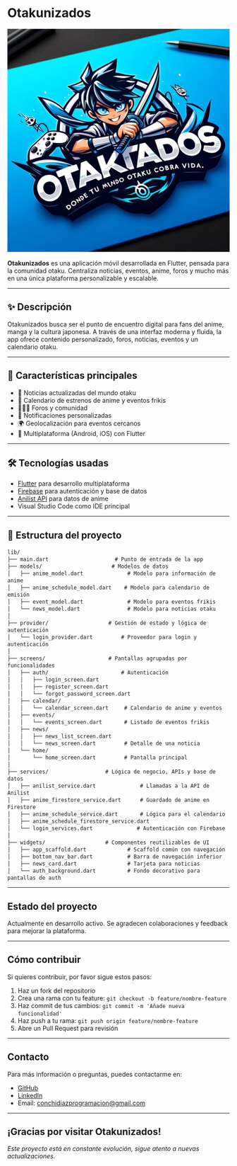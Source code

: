 # Otakunizados

![Otakunizados Logo](assets/Otakunizados.jpg)

**Otakunizados** es una aplicación móvil desarrollada en Flutter, pensada para la comunidad otaku. Centraliza noticias, eventos, anime, foros y mucho más en una única plataforma personalizable y escalable.

---

## ✨ Descripción

Otakunizados busca ser el punto de encuentro digital para fans del anime, manga y la cultura japonesa. A través de una interfaz moderna y fluida, la app ofrece contenido personalizado, foros, noticias, eventos y un calendario otaku.

---

## 🚀 Características principales

- 📰 Noticias actualizadas del mundo otaku  
- 📅 Calendario de estrenos de anime y eventos frikis  
- 🧑‍🤝‍🧑 Foros y comunidad  
- 🔔 Notificaciones personalizadas  
- 🌍 Geolocalización para eventos cercanos  
- 📱 Multiplataforma (Android, iOS) con Flutter  

---

## 🛠️ Tecnologías usadas

- [Flutter](https://flutter.dev/) para desarrollo multiplataforma  
- [Firebase](https://firebase.google.com/) para autenticación y base de datos  
- [Anilist API](https://anilist.gitbook.io) para datos de anime  
- Visual Studio Code como IDE principal  

---

## 📁 Estructura del proyecto
```plaintext
lib/
├── main.dart                     # Punto de entrada de la app
├── models/                      # Modelos de datos
│   ├── anime_model.dart              # Modelo para información de anime
│   ├── anime_schedule_model.dart    # Modelo para calendario de emisión
│   ├── event_model.dart              # Modelo para eventos frikis
│   └── news_model.dart               # Modelo para noticias otaku
│
├── provider/                   # Gestión de estado y lógica de autenticación
│   └── login_provider.dart         # Proveedor para login y autenticación
│
├── screens/                    # Pantallas agrupadas por funcionalidades
│   ├── auth/                       # Autenticación
│   │   ├── login_screen.dart
│   │   ├── register_screen.dart
│   │   └── forgot_password_screen.dart
│   ├── calendar/
│   │   └── calendar_screen.dart     # Calendario de anime y eventos
│   ├── events/
│   │   └── events_screen.dart       # Listado de eventos frikis
│   ├── news/
│   │   ├── news_list_screen.dart
│   │   └── news_screen.dart         # Detalle de una noticia
│   └── home/
│       └── home_screen.dart         # Pantalla principal
│
├── services/                  # Lógica de negocio, APIs y base de datos
│   ├── anilist_service.dart              # Llamadas a la API de Anilist
│   ├── anime_firestore_service.dart      # Guardado de anime en Firestore
│   ├── anime_schedule_service.dart       # Lógica para el calendario
│   ├── anime_schedule_firestore_service.dart
│   └── login_services.dart              # Autenticación con Firebase
│
├── widgets/                   # Componentes reutilizables de UI
│   ├── app_scaffold.dart             # Scaffold común con navegación
│   ├── bottom_nav_bar.dart           # Barra de navegación inferior
│   ├── news_card.dart                # Tarjeta para noticias
│   └── auth_background.dart          # Fondo decorativo para pantallas de auth

````
---

## Estado del proyecto

Actualmente en desarrollo activo. Se agradecen colaboraciones y feedback para mejorar la plataforma.

---

## Cómo contribuir

Si quieres contribuir, por favor sigue estos pasos:

1. Haz un fork del repositorio  
2. Crea una rama con tu feature: `git checkout -b feature/nombre-feature`  
3. Haz commit de tus cambios: `git commit -m 'Añade nueva funcionalidad'`  
4. Haz push a tu rama: `git push origin feature/nombre-feature`  
5. Abre un Pull Request para revisión  

---

## Contacto

Para más información o preguntas, puedes contactarme en:

- [GitHub](https://github.com/ConchiDP)  
- [LinkedIn](https://www.linkedin.com/in/conchidiaz/)
- Email: conchidiazprogramacion@gmail.com

---

¡Gracias por visitar Otakunizados!  
---

*Este proyecto está en constante evolución, sigue atento a nuevas actualizaciones.*  

